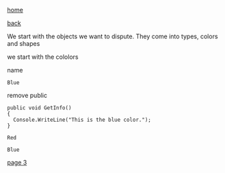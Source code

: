 [home](./page01.md)

[back](./page01.md)

We start with the objects we want to dispute. They come into types, colors and shapes

we start with the cololors

name
```
Blue
```
remove public

```
public void GetInfo()
{
  Console.WriteLine("This is the blue color.");
}
```

```
Red
```


```
Blue
```
 
[page 3](./page03.md)
